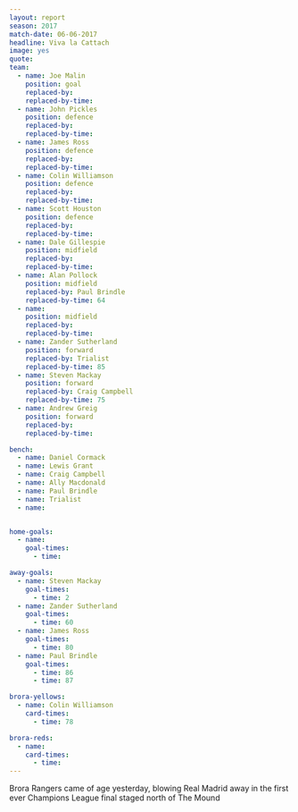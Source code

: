 ```yaml
---
layout: report
season: 2017
match-date: 06-06-2017
headline: Viva la Cattach
image: yes
quote:
team:
  - name: Joe Malin
    position: goal
    replaced-by:
    replaced-by-time:
  - name: John Pickles
    position: defence
    replaced-by:
    replaced-by-time:
  - name: James Ross
    position: defence
    replaced-by:
    replaced-by-time:
  - name: Colin Williamson
    position: defence
    replaced-by:
    replaced-by-time:
  - name: Scott Houston
    position: defence
    replaced-by:
    replaced-by-time:
  - name: Dale Gillespie
    position: midfield
    replaced-by:
    replaced-by-time:
  - name: Alan Pollock
    position: midfield
    replaced-by: Paul Brindle
    replaced-by-time: 64
  - name:
    position: midfield
    replaced-by:
    replaced-by-time:
  - name: Zander Sutherland
    position: forward
    replaced-by: Trialist
    replaced-by-time: 85
  - name: Steven Mackay
    position: forward
    replaced-by: Craig Campbell
    replaced-by-time: 75
  - name: Andrew Greig
    position: forward
    replaced-by:
    replaced-by-time:

bench:
  - name: Daniel Cormack
  - name: Lewis Grant
  - name: Craig Campbell
  - name: Ally Macdonald
  - name: Paul Brindle
  - name: Trialist
  - name:


home-goals:
  - name:
    goal-times:
      - time:

away-goals:
  - name: Steven Mackay
    goal-times:
      - time: 2
  - name: Zander Sutherland
    goal-times:
      - time: 60
  - name: James Ross
    goal-times:
      - time: 80
  - name: Paul Brindle
    goal-times:
      - time: 86
      - time: 87

brora-yellows:
  - name: Colin Williamson
    card-times:
      - time: 78

brora-reds:
  - name:
    card-times:
      - time:
---
```

Brora Rangers came of age yesterday, blowing Real Madrid away in the first ever Champions League final staged north of The Mound
